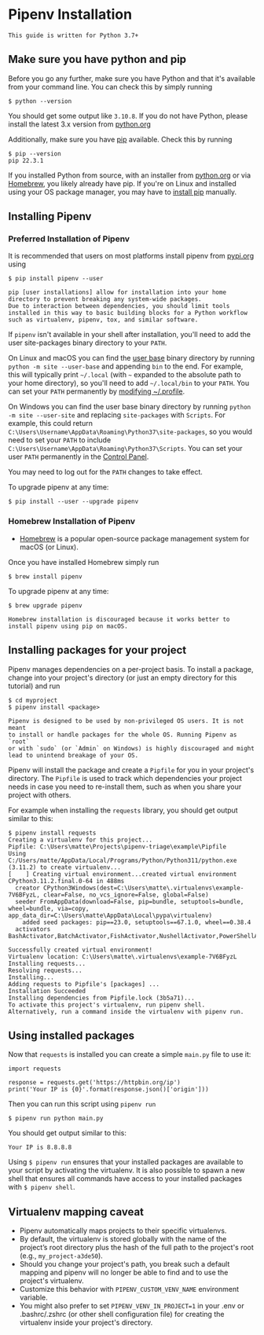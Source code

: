 # Pipenv Installation

```{note}
This guide is written for Python 3.7+
```


## Make sure you have python and pip

Before you go any further, make sure you have Python and that it's available
from your command line. You can check this by simply running

    $ python --version

You should get some output like `3.10.8`. If you do not have Python, please
install the latest 3.x version from [python.org](https://python.org)

Additionally, make sure you have [pip] available.
Check this by running

    $ pip --version
    pip 22.3.1

If you installed Python from source, with an installer from [python.org] or via [Homebrew], you likely already have pip.
If you're on Linux and installed using your OS package manager, you may have to [install pip](https://pip.pypa.io/en/stable/installing/) manually.

[python.org]: https://python.org
[pypi.org]: https://pypi.org
[pip]: https://pypi.org/project/pip/
[Homebrew]: https://brew.sh/


## Installing Pipenv


### Preferred Installation of Pipenv

It is recommended that users on most platforms install pipenv from [pypi.org] using

    $ pip install pipenv --user

```{note}
pip [user installations] allow for installation into your home directory to prevent breaking any system-wide packages.
Due to interaction between dependencies, you should limit tools installed in this way to basic building blocks for a Python workflow such as virtualenv, pipenv, tox, and similar software.
```


If `pipenv` isn't available in your shell after installation,
you'll need to add the user site-packages binary directory to your `PATH`.

On Linux and macOS you can find the [user base] binary directory by running
`python -m site --user-base` and appending `bin` to the end. For example,
this will typically print `~/.local` (with `~` expanded to the
absolute path to your home directory), so you'll need to add
`~/.local/bin` to your `PATH`. You can set your `PATH` permanently by
[modifying ~/.profile].

On Windows you can find the user base binary directory by running
`python -m site --user-site` and replacing `site-packages` with
`Scripts`. For example, this could return
`C:\Users\Username\AppData\Roaming\Python37\site-packages`, so you would
need to set your `PATH` to include
`C:\Users\Username\AppData\Roaming\Python37\Scripts`. You can set your
user `PATH` permanently in the [Control Panel](https://learn.microsoft.com/en-us/windows/win32/shell/user-environment-variables).

You may need to log out for the `PATH` changes to take effect.

[user base]: https://docs.python.org/3/library/site.html#site.USER_BASE
[user installations]: https://pip.pypa.io/en/stable/user_guide/#user-installs
[modifying ~/.profile]: https://stackoverflow.com/a/14638025
[Control Panel]: https://learn.microsoft.com/en-us/windows/win32/shell/user-environment-variables

To upgrade pipenv at any time:

    $ pip install --user --upgrade pipenv

### Homebrew Installation of Pipenv
* [Homebrew] is a popular open-source package management system for macOS (or Linux).

Once you have installed Homebrew simply run

    $ brew install pipenv

To upgrade pipenv at any time:

    $ brew upgrade pipenv

```{note}
Homebrew installation is discouraged because it works better to install pipenv using pip on macOS.
```

## Installing packages for your project

Pipenv manages dependencies on a per-project basis. To install a package,
change into your project's directory (or just an empty directory for this
tutorial) and run

    $ cd myproject
    $ pipenv install <package>

```{note}
Pipenv is designed to be used by non-privileged OS users. It is not meant
to install or handle packages for the whole OS. Running Pipenv as `root`
or with `sudo` (or `Admin` on Windows) is highly discouraged and might
lead to unintend breakage of your OS.
```

Pipenv will install the package and create a `Pipfile`
for you in your project's directory. The `Pipfile` is used to track which
dependencies your project needs in case you need to re-install them, such as
when you share your project with others.

For example when installing the `requests` library, you should get output similar to this:

    $ pipenv install requests
    Creating a virtualenv for this project...
    Pipfile: C:\Users\matte\Projects\pipenv-triage\example\Pipfile
    Using C:/Users/matte/AppData/Local/Programs/Python/Python311/python.exe (3.11.2) to create virtualenv...
    [    ] Creating virtual environment...created virtual environment CPython3.11.2.final.0-64 in 488ms
      creator CPython3Windows(dest=C:\Users\matte\.virtualenvs\example-7V6BFyzL, clear=False, no_vcs_ignore=False, global=False)
      seeder FromAppData(download=False, pip=bundle, setuptools=bundle, wheel=bundle, via=copy, app_data_dir=C:\Users\matte\AppData\Local\pypa\virtualenv)
        added seed packages: pip==23.0, setuptools==67.1.0, wheel==0.38.4
      activators BashActivator,BatchActivator,FishActivator,NushellActivator,PowerShellActivator,PythonActivator

    Successfully created virtual environment!
    Virtualenv location: C:\Users\matte\.virtualenvs\example-7V6BFyzL
    Installing requests...
    Resolving requests...
    Installing...
    Adding requests to Pipfile's [packages] ...
    Installation Succeeded
    Installing dependencies from Pipfile.lock (3b5a71)...
    To activate this project's virtualenv, run pipenv shell.
    Alternatively, run a command inside the virtualenv with pipenv run.

## Using installed packages

Now that `requests` is installed you can create a simple `main.py` file to use it:

```
import requests

response = requests.get('https://httpbin.org/ip')
print('Your IP is {0}'.format(response.json()['origin']))
```
Then you can run this script using `pipenv run`

    $ pipenv run python main.py

You should get output similar to this:

    Your IP is 8.8.8.8

Using `$ pipenv run` ensures that your installed packages are available to
your script by activating the virtualenv. It is also possible to spawn a new shell
that ensures all commands have access to your installed packages with `$ pipenv shell`.


## Virtualenv mapping caveat

- Pipenv automatically maps projects to their specific virtualenvs.
- By default, the virtualenv is stored globally with the name of the project’s root directory plus the hash of the full path to the project's root (e.g., `my_project-a3de50`).
- Should you change your project's path, you break such a default mapping and pipenv will no longer be able to find and to use the project's virtualenv.
- Customize this behavior with `PIPENV_CUSTOM_VENV_NAME` environment variable.
- You might also prefer to set `PIPENV_VENV_IN_PROJECT=1` in your .env or .bashrc/.zshrc (or other shell configuration file) for creating the virtualenv inside your project's directory.
